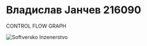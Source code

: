 # Владислав Јанчев 216090
CONTROL FLOW GRAPH













![Softversko Inzenerstvo](https://github.com/vjancev/SI_2024_lab2_216090/assets/164734421/ab8a3f8f-aa8e-4d60-91c0-3b3f96f824d1)

